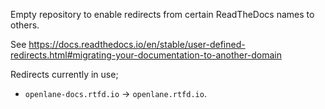 Empty repository to enable redirects from certain ReadTheDocs names to others.

See https://docs.readthedocs.io/en/stable/user-defined-redirects.html#migrating-your-documentation-to-another-domain

Redirects currently in use;

 * `openlane-docs.rtfd.io` -> `openlane.rtfd.io`.
